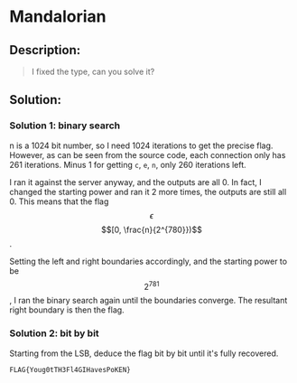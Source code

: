 # Mandalorian

## Description:

> I fixed the type, can you solve it?

## Solution:

### Solution 1: binary search

n is a 1024 bit number, so I need 1024 iterations to get the precise flag. However, as can be seen from the source code, each connection only has 261 iterations. Minus 1 for getting `c`, `e`, `n`, only 260 iterations left.

I ran it against the server anyway, and the outputs are all 0. In fact, I changed the starting power and ran it 2 more times, the outputs are still all 0. This means that the flag $$\epsilon$$ $$[0, \frac{n}{2^{780}})$$.

Setting the left and right boundaries accordingly, and the starting power to be $$2^{781}$$, I ran the binary search again until the boundaries converge. The resultant right boundary is then the flag.

### Solution 2: bit by bit

Starting from the LSB, deduce the flag bit by bit until it's fully recovered.

`FLAG{Youg0tTH3Fl4GIHavesPoKEN}`
